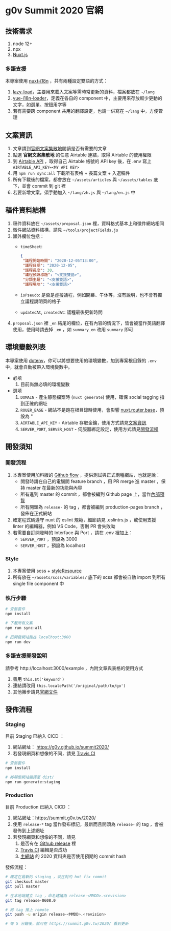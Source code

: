 # g0v Summit 2020 官網

## 技術需求

1. node 12+
1. npx
1. [Nuxt.js](https://nuxtjs.org)

### 多語支援

本專案使用 [nuxt-i18n](https://nuxt-community.github.io/nuxt-i18n/) ，共有兩種設定雙語的方式：

1. [lazy-load](https://nuxt-community.github.io/nuxt-i18n/lazy-load-translations.html)，主要用來載入文案等需時常更新的資料，檔案都放在 `~/lang`
2. [vue-i18n-loader](https://nuxt-community.github.io/nuxt-i18n/vue-i18n-loader.html#yaml)，定義在各自的 component 中，主要用來存放較少更動的文字，如選單、按鈕用字等
3. 若有需要跨 component 共用的翻譯設定，也請一併寫在 `~/lang` 中，方便管理

## 文案資訊

1. 文章請到[官網文案集散地](https://g0v.hackmd.io/@ddio/summit-2020-articles)閱讀是否有需要的文章
2. 點選 **官網文案集散地** 的任意 Airtable 連結，取得 Airtable 的使用權限
3. 到 [Airtable API](https://airtable.com/api) ，取得自己 Airtable 帳號的 API key 後，在 .env 寫上 `AIRTABLE_API_KEY=<MY API KEY>`
4. 用 `npm run sync:all` 下載所有表格 + 長篇文案 + 入選稿件
5. 所有下載後的檔案，都會放在 `~/assets/articles` 與 `~/assets/tables` 底下，並會 commit 到 git 裡
6. 若要新增文案，須手動加入 `~/lang/zh.js` 與 `~/lang/en.js` 中

## 稿件資料結構

1. 稿件資料放在 `~/assets/proposal.json` 裡，資料格式基本上和徵件網站相同
2. 徵件網站資料結構，請見 `~/tools/projectFields.js`
3. 額外欄位包括：
   - `timeSheet`:

     ```json
     {
      "議程開始時間": "2020-12-05T13:00",
      "議程日期": "2020-12-05",
      "議程長度": 30,
      "議程預設標題": "<支援雙語>",
      "分類主題": "<支援雙語>",
      "議程場地": "<支援雙語>"
     ```

   - `isPseudo`: 是否是虛擬議程，例如開幕、午休等，沒有說明，也不會有獨立議程說明頁的格子
   - `updatedAt`, `createdAt`: 議程最後更新時間
4. `proposal.json` 裡 `_en` 結尾的欄位，在有內容的情況下，皆會被當作英語翻譯使用，使用時請去掉 `_en` ，如 `summary_en` 改用 `summary` 即可

## 環境變數列表

本專案使用 [dotenv](https://www.npmjs.com/package/dotenv)，你可以將想要使用的環境變數，加到專案根目錄的 `.env` 中，就會自動被帶入環境變數中。

- 必填
  1. 目前尚無必填的環境變數
- 選填
  1. `DOMAIN` - 產生靜態檔案時 (`nuxt generate`) 使用，確保 social tagging 指到正確的網址
  2. `ROUER_BASE` - 網站不是跑在根目錄時使用，會影響 [nuxt.router.base](https://nuxtjs.org/api/configuration-router/#base)，預設為 ''
  3. `AIRTABLE_API_KEY` - Airtable 存取金鑰，使用方式請見[文案資訊](#文案資訊)
  4. `SERVER_PORT`, `SERVER_HOST` - 伺服器綁定設定，使用方式請見[開發流程](#開發流程)

## 開發須知

### 開發流程

1. 本專案使用加料版的 [Github flow](https://medium.com/@lf2lf2111/29c82f5d4469) ，提供測試與正式兩種網站，也就是說：
   - 開發時請在自己的電腦開 feature branch ，用 PR merge 進 master ，保持 master 在最新的功能與內容
   - 所有進到 master 的 commit ，都會被編到 Github page 上，當作[內部預覽](https://g0v.github.io/summit2020)
   - 所有開頭為 `release-` 的 tag ，都會被編到 production-pages branch ，發佈在正式網站
2. 確定程式碼遵守 nuxt 的 eslint 規範，細節請見 .eslintrs.js ，或使用支援 linter 的編輯器，例如 VS Code，否則 PR 會失敗呦
3. 若需要自訂開發時的 Interface 與 Port ，請在 .env 裡加上：
   - `SERVER_PORT` ，預設為 3000
   - `SERVER_HOST` ，預設為 localhost

### Style

1. 本專案使用 scss + [styleResource](https://github.com/nuxt-community/style-resources-module/)
2. 所有放在 `~/assets/scss/variables/` 底下的 scss 都會被自動 import 到所有 single file component 中

### 執行步驟

```bash
# 安裝套件
npm install

# 下載所有文案
npm run sync:all

# 把開發網站跑在 localhost:3000
npm run dev
```

### 多語支援開發說明

請參考 http://localhost:3000/example ，內附文章與表格的使用方式

1. 善用 `this.$t('keyword')`
2. 連結請改用 `this.localePath('/original/path/to/go')`
3. 其他撇步請見[官網文件](https://nuxt-community.github.io/nuxt-i18n/basic-usage.html)

## 發佈流程

### Staging

目前 Staging 已納入 CICD ：

1. 網站網址： https://g0v.github.io/summit2020/
1. 若發現網頁和想像的不同，請見 [Travis CI](https://travis-ci.org/github/g0v/summit2020)

```bash
# 安裝套件
npm install

# 將靜態網站編譯至 dist/
npm run generate:staging
```

### Production

目前 Production 已納入 CICD ：

1. 網站網址：https://summit.g0v.tw/2020/
2. 使用 `release-*` tag 當作發布標記，最新而且開頭為 `release-` 的 tag ，會被發佈到上述網址
3. 若發現網頁和想像的不同，請見
   1. 是否有在 [Github release](https://github.com/g0v/summit2020/releases) 裡
   2. [Travis CI](https://travis-ci.org/github/g0v/summit2020) 編輯是否成功
   3. [主網站](https://github.com/g0v/summit.g0v.tw/) 的 2020 資料夾是否使用預期的 commit hash

發佈流程：

```bash
# 確定在最新的 staging ，或在對的 hot fix commit
git checkout master
git pull master

# 在本地端建立 tag ，命名建議為 release-<MMDD>.<revision>
git tag release-0608.0

# 將 tag 推上 remote
git push -u origin release-<MMDD>.<revision>

# 等 5 分鐘後，就可在 https://summit.g0v.tw/2020/ 看到更新
```
